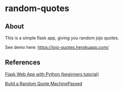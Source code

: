 # random-quotes

## About

This is a simple flask app, giving you random jojo quotes.

See demo here: https://jojo-quotes.herokuapp.com/

## References

[Flask Web App with Python (beginners tutorial)](https://pythonspot.com/flask-web-app-with-python/)

[Build a Random Quote MachinePassed](https://www.freecodecamp.org/learn/front-end-development-libraries/front-end-development-libraries-projects/build-a-random-quote-machine)